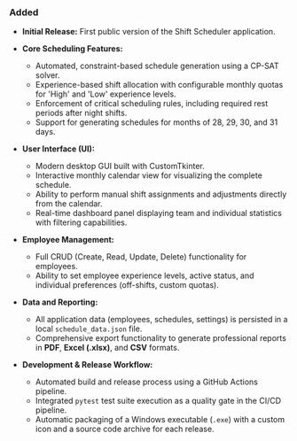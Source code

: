 ### Added

- **Initial Release:** First public version of the Shift Scheduler application.

- **Core Scheduling Features:**
  - Automated, constraint-based schedule generation using a CP-SAT solver.
  - Experience-based shift allocation with configurable monthly quotas for 'High' and 'Low' experience levels.
  - Enforcement of critical scheduling rules, including required rest periods after night shifts.
  - Support for generating schedules for months of 28, 29, 30, and 31 days.

- **User Interface (UI):**
  - Modern desktop GUI built with CustomTkinter.
  - Interactive monthly calendar view for visualizing the complete schedule.
  - Ability to perform manual shift assignments and adjustments directly from the calendar.
  - Real-time dashboard panel displaying team and individual statistics with filtering capabilities.

- **Employee Management:**
  - Full CRUD (Create, Read, Update, Delete) functionality for employees.
  - Ability to set employee experience levels, active status, and individual preferences (off-shifts, custom quotas).

- **Data and Reporting:**
  - All application data (employees, schedules, settings) is persisted in a local `schedule_data.json` file.
  - Comprehensive export functionality to generate professional reports in **PDF**, **Excel (.xlsx)**, and **CSV** formats.

- **Development & Release Workflow:**
  - Automated build and release process using a GitHub Actions pipeline.
  - Integrated `pytest` test suite execution as a quality gate in the CI/CD pipeline.
  - Automatic packaging of a Windows executable (`.exe`) with a custom icon and a source code archive for each release.